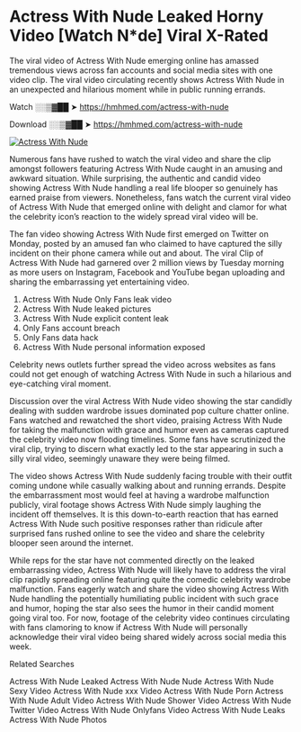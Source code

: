 ﻿# Actress With Nude Leaked Horny Video [Watch N*de] Viral X-Rated

The viral video of ﻿Actress With Nude emerging online has amassed tremendous views across fan accounts and social media sites with one video clip. The viral video circulating recently shows ﻿Actress With Nude in an unexpected and hilarious moment while in public running errands. 

Watch ░░▒▓██ ➤ https://hmhmed.com/actress-with-nude

Download ░░▒▓██ ➤ https://hmhmed.com/actress-with-nude

[![Actress With Nude](https://i.imgur.com/dJHk4Zq.gif)](https://hmhmed.com/actress-with-nude)

Numerous fans have rushed to watch the viral video and share the clip amongst followers featuring ﻿Actress With Nude caught in an amusing and awkward situation. While surprising, the authentic and candid video showing ﻿Actress With Nude handling a real life blooper so genuinely has earned praise from viewers. Nonetheless, fans watch the current viral video of ﻿Actress With Nude that emerged online with delight and clamor for what the celebrity icon’s reaction to the widely spread viral video will be.

The fan video showing ﻿Actress With Nude first emerged on Twitter on Monday, posted by an amused fan who claimed to have captured the silly incident on their phone camera while out and about. The viral Clip of ﻿Actress With Nude had garnered over 2 million views by Tuesday morning as more users on Instagram, Facebook and YouTube began uploading and sharing the embarrassing yet entertaining video. 

1. ﻿Actress With Nude Only Fans leak video
2. ﻿Actress With Nude leaked pictures
3. ﻿Actress With Nude explicit content leak
4. Only Fans account breach
5. Only Fans data hack
6. ﻿Actress With Nude personal information exposed

Celebrity news outlets further spread the video across websites as fans could not get enough of watching ﻿Actress With Nude in such a hilarious and eye-catching viral moment. 

Discussion over the viral ﻿Actress With Nude video showing the star candidly dealing with sudden wardrobe issues dominated pop culture chatter online. Fans watched and rewatched the short video, praising ﻿Actress With Nude for taking the malfunction with grace and humor even as cameras captured the celebrity video now flooding timelines. Some fans have scrutinized the viral clip, trying to discern what exactly led to the star appearing in such a silly viral video, seemingly unaware they were being filmed.

The video shows ﻿Actress With Nude suddenly facing trouble with their outfit coming undone while casually walking about and running errands. Despite the embarrassment most would feel at having a wardrobe malfunction publicly, viral footage shows ﻿Actress With Nude simply laughing the incident off themselves. It is this down-to-earth reaction that has earned ﻿Actress With Nude such positive responses rather than ridicule after surprised fans rushed online to see the video and share the celebrity blooper seen around the internet.  

While reps for the star have not commented directly on the leaked embarrassing video, ﻿Actress With Nude will likely have to address the viral clip rapidly spreading online featuring quite the comedic celebrity wardrobe malfunction. Fans eagerly watch and share the video showing ﻿Actress With Nude handling the potentially humiliating public incident with such grace and humor, hoping the star also sees the humor in their candid moment going viral too. For now, footage of the celebrity video continues circulating with fans clamoring to know if ﻿Actress With Nude will personally acknowledge their viral video being shared widely across social media this week.

Related Searches

﻿Actress With Nude Leaked
﻿Actress With Nude Nude
﻿Actress With Nude Sexy Video
﻿Actress With Nude xxx Video
﻿Actress With Nude Porn
﻿Actress With Nude Adult Video
﻿Actress With Nude Shower Video
﻿Actress With Nude Twitter Video
﻿Actress With Nude Onlyfans Video
﻿Actress With Nude Leaks
﻿Actress With Nude Photos